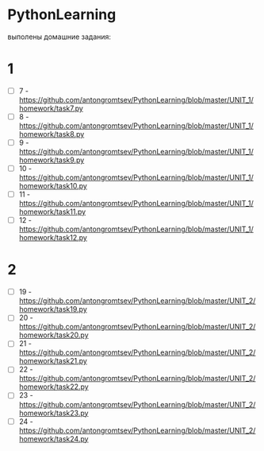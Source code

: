 # PythonLearning
выполены домашние задания:  

1
============================================================================================ 
- [ ] 7 -   https://github.com/antongromtsev/PythonLearning/blob/master/UNIT_1/homework/task7.py  
- [ ] 8 -   https://github.com/antongromtsev/PythonLearning/blob/master/UNIT_1/homework/task8.py  
- [ ] 9 -   https://github.com/antongromtsev/PythonLearning/blob/master/UNIT_1/homework/task9.py  
- [ ] 10 -  https://github.com/antongromtsev/PythonLearning/blob/master/UNIT_1/homework/task10.py  
- [ ] 11 -  https://github.com/antongromtsev/PythonLearning/blob/master/UNIT_1/homework/task11.py  
- [ ] 12 -  https://github.com/antongromtsev/PythonLearning/blob/master/UNIT_1/homework/task12.py  

2  
 ============================================================================================  
- [ ] 19 -  https://github.com/antongromtsev/PythonLearning/blob/master/UNIT_2/homework/task19.py  
- [ ] 20 -  https://github.com/antongromtsev/PythonLearning/blob/master/UNIT_2/homework/task20.py  
- [ ] 21 -  https://github.com/antongromtsev/PythonLearning/blob/master/UNIT_2/homework/task21.py  
- [ ] 22 -  https://github.com/antongromtsev/PythonLearning/blob/master/UNIT_2/homework/task22.py  
- [ ] 23 -  https://github.com/antongromtsev/PythonLearning/blob/master/UNIT_2/homework/task23.py  
- [ ] 24 -  https://github.com/antongromtsev/PythonLearning/blob/master/UNIT_2/homework/task24.py  
